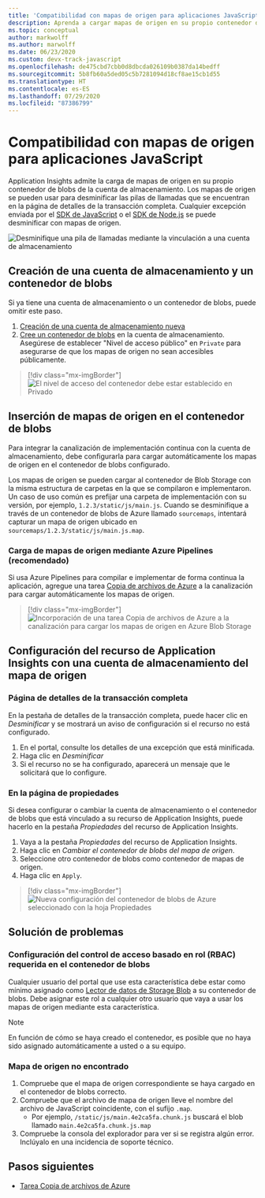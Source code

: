 ```yaml
---
title: 'Compatibilidad con mapas de origen para aplicaciones JavaScript: Azure Monitor Application Insights'
description: Aprenda a cargar mapas de origen en su propio contenedor de blobs de la cuenta de almacenamiento mediante Application Insights.
ms.topic: conceptual
author: markwolff
ms.author: marwolff
ms.date: 06/23/2020
ms.custom: devx-track-javascript
ms.openlocfilehash: de475cbd7cbb0d8dbcda026109b0387da14bedff
ms.sourcegitcommit: 5b8fb60a5ded05c5b7281094d18cf8ae15cb1d55
ms.translationtype: HT
ms.contentlocale: es-ES
ms.lasthandoff: 07/29/2020
ms.locfileid: "87386799"
---
```

# <a name="source-map-support-for-javascript-applications"></a>Compatibilidad con mapas de origen para aplicaciones JavaScript

Application Insights admite la carga de mapas de origen en su propio contenedor de blobs de la cuenta de almacenamiento.
Los mapas de origen se pueden usar para desminificar las pilas de llamadas que se encuentran en la página de detalles de la transacción completa. Cualquier excepción enviada por el [SDK de JavaScript][ApplicationInsights-JS] o el [SDK de Node.js][ApplicationInsights-Node.js] se puede desminificar con mapas de origen.

![Desminifique una pila de llamadas mediante la vinculación a una cuenta de almacenamiento](./media/source-map-support/details-unminify.gif)

## <a name="create-a-new-storage-account-and-blob-container"></a>Creación de una cuenta de almacenamiento y un contenedor de blobs

Si ya tiene una cuenta de almacenamiento o un contenedor de blobs, puede omitir este paso.

1. [Creación de una cuenta de almacenamiento nueva][create storage account]
2. [Cree un contenedor de blobs][create blob container] en la cuenta de almacenamiento. Asegúrese de establecer "Nivel de acceso público" en `Private` para asegurarse de que los mapas de origen no sean accesibles públicamente.

> [!div class="mx-imgBorder"]
>![El nivel de acceso del contenedor debe estar establecido en Privado](./media/source-map-support/container-access-level.png)

## <a name="push-your-source-maps-to-your-blob-container"></a>Inserción de mapas de origen en el contenedor de blobs

Para integrar la canalización de implementación continua con la cuenta de almacenamiento, debe configurarla para cargar automáticamente los mapas de origen en el contenedor de blobs configurado.

Los mapas de origen se pueden cargar al contenedor de Blob Storage con la misma estructura de carpetas en la que se compilaron e implementaron. Un caso de uso común es prefijar una carpeta de implementación con su versión, por ejemplo, `1.2.3/static/js/main.js`. Cuando se desminifique a través de un contenedor de blobs de Azure llamado `sourcemaps`, intentará capturar un mapa de origen ubicado en `sourcemaps/1.2.3/static/js/main.js.map`.

### <a name="upload-source-maps-via-azure-pipelines-recommended"></a>Carga de mapas de origen mediante Azure Pipelines (recomendado)

Si usa Azure Pipelines para compilar e implementar de forma continua la aplicación, agregue una tarea [Copia de archivos de Azure][azure file copy] a la canalización para cargar automáticamente los mapas de origen.

> [!div class="mx-imgBorder"]
> ![Incorporación de una tarea Copia de archivos de Azure a la canalización para cargar los mapas de origen en Azure Blob Storage](./media/source-map-support/azure-file-copy.png)

## <a name="configure-your-application-insights-resource-with-a-source-map-storage-account"></a>Configuración del recurso de Application Insights con una cuenta de almacenamiento del mapa de origen

### <a name="from-the-end-to-end-transaction-details-page"></a>Página de detalles de la transacción completa

En la pestaña de detalles de la transacción completa, puede hacer clic en *Desminificar* y se mostrará un aviso de configuración si el recurso no está configurado.

1. En el portal, consulte los detalles de una excepción que está minificada.
2. Haga clic en *Desminificar*
3. Si el recurso no se ha configurado, aparecerá un mensaje que le solicitará que lo configure.

### <a name="from-the-properties-page"></a>En la página de propiedades

Si desea configurar o cambiar la cuenta de almacenamiento o el contenedor de blobs que está vinculado a su recurso de Application Insights, puede hacerlo en la pestaña *Propiedades* del recurso de Application Insights.

1. Vaya a la pestaña *Propiedades* del recurso de Application Insights.
2. Haga clic en *Cambiar el contenedor de blobs del mapa de origen*.
3. Seleccione otro contenedor de blobs como contenedor de mapas de origen.
4. Haga clic en `Apply`.

> [!div class="mx-imgBorder"]
> ![Nueva configuración del contenedor de blobs de Azure seleccionado con la hoja Propiedades](./media/source-map-support/reconfigure.png)

## <a name="troubleshooting"></a>Solución de problemas

### <a name="required-role-based-access-control-rbac-settings-on-your-blob-container"></a>Configuración del control de acceso basado en rol (RBAC) requerida en el contenedor de blobs

Cualquier usuario del portal que use esta característica debe estar como mínimo asignado como [Lector de datos de Storage Blob][storage blob data reader] a su contenedor de blobs. Debe asignar este rol a cualquier otro usuario que vaya a usar los mapas de origen mediante esta característica.

> [!NOTE]
> En función de cómo se haya creado el contenedor, es posible que no haya sido asignado automáticamente a usted o a su equipo.

### <a name="source-map-not-found"></a>Mapa de origen no encontrado

1. Compruebe que el mapa de origen correspondiente se haya cargado en el contenedor de blobs correcto.
2. Compruebe que el archivo de mapa de origen lleve el nombre del archivo de JavaScript coincidente, con el sufijo `.map`.
    - Por ejemplo, `/static/js/main.4e2ca5fa.chunk.js` buscará el blob llamado `main.4e2ca5fa.chunk.js.map`
3. Compruebe la consola del explorador para ver si se registra algún error. Inclúyalo en una incidencia de soporte técnico.

## <a name="next-steps"></a>Pasos siguientes

* [Tarea Copia de archivos de Azure](/azure/devops/pipelines/tasks/deploy/azure-file-copy?view=azure-devops)


<!-- Remote URLs -->
[create storage account]: ../../storage/common/storage-account-create.md?toc=%2Fazure%2Fstorage%2Fblobs%2Ftoc.json&tabs=azure-portal
[create blob container]: ../../storage/blobs/storage-quickstart-blobs-portal.md
[storage blob data reader]: ../../role-based-access-control/built-in-roles.md#storage-blob-data-reader
[ApplicationInsights-JS]: https://github.com/microsoft/applicationinsights-js
[ApplicationInsights-Node.js]: https://github.com/microsoft/applicationinsights-node.js
[azure file copy]: https://aka.ms/azurefilecopyreadme
